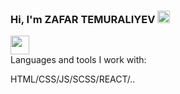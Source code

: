 ### Hi, I'm ZAFAR TEMURALIYEV <img src="https://i.seadn.io/gae/5Un5dLnzN0nbhvQEIkDMUlwjEwCszhdedue8dIFFFR2uIVhhhTxYNFFzshUMGgZbsTIWRGSW-y068dkjwk1jeoFCN2AblD0mQSY39A?auto=format&dpr=1&w=1000" width="20px">

<a href="@temural1yev">
<img src="https://logohistory.net/wp-content/uploads/2022/10/Telegram-logo.png" width="30px">
</a>
<br/>
Languages and tools I work with:

HTML/CSS/JS/SCSS/REACT/..



